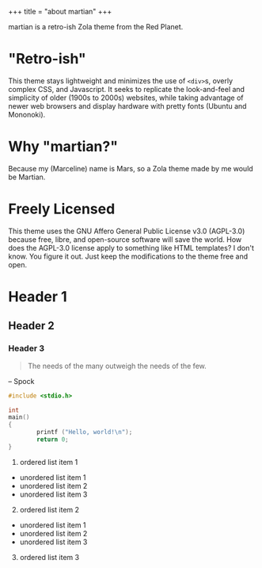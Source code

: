 +++
title = "about martian"
+++

martian is a retro-ish Zola theme from the Red Planet.

# "Retro-ish"

This theme stays lightweight and minimizes the use of `<div>`s, overly complex
CSS, and Javascript. It seeks to replicate the look-and-feel and simplicity of
older (1900s to 2000s) websites, while taking advantage of newer web browsers
and display hardware with pretty fonts (Ubuntu and Mononoki).

# Why "martian?"

Because my (Marceline) name is Mars, so a Zola theme made by me would be
Martian.

# Freely Licensed

This theme uses the GNU Affero General Public License v3.0 (AGPL-3.0) because
free, libre, and open-source software will save the world. How does the AGPL-3.0
license apply to something like HTML templates? I don't know. You figure it out.
Just keep the modifications to the theme free and open.

# Header 1

## Header 2

### Header 3

> The needs of the many outweigh the needs of the few.

– Spock

```c
#include <stdio.h>

int
main()
{
        printf ("Hello, world!\n");
        return 0;
}
```

1. ordered list item 1
  - unordered list item 1
  - unordered list item 2
  - unordered list item 3
2. ordered list item 2
  * unordered list item 1
  * unordered list item 2
  * unordered list item 3
3. ordered list item 3
